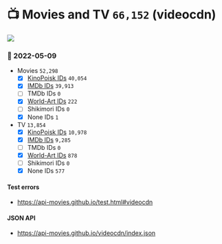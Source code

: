 # :tv: Movies and TV `66,152` (videocdn)

<a href="https://API-Movies.github.io"><img src="https://API-Movies.github.io/banner.png?cache"></a>

### :date: 2022-05-09
- Movies `52,298`
  - [x] <a href="https://API-Movies.github.io/videocdn/movie_kinopoisk_ids.json">KinoPoisk IDs</a> `40,054`
  - [x] <a href="https://API-Movies.github.io/videocdn/movie_imdb_ids.json">IMDb IDs</a> `39,913`
  - [ ] TMDb IDs `0`
  - [x] <a href="https://API-Movies.github.io/videocdn/movie_world_art_ids.json">World-Art IDs</a> `222`
  - [ ] Shikimori IDs `0`
  - [x] None IDs `1`
- TV `13,854`
  - [x] <a href="https://API-Movies.github.io/videocdn/tv_kinopoisk_ids.json">KinoPoisk IDs</a> `10,978`
  - [x] <a href="https://API-Movies.github.io/videocdn/tv_imdb_ids.json">IMDb IDs</a> `9,285`
  - [ ] TMDb IDs `0`
  - [x] <a href="https://API-Movies.github.io/videocdn/tv_world_art_ids.json">World-Art IDs</a> `878`
  - [ ] Shikimori IDs `0`
  - [x] None IDs `577`
#### Test errors
- <a href='https://api-movies.github.io/test.html#videocdn'>https://api-movies.github.io/test.html#videocdn</a>
#### JSON API
- <a href='https://api-movies.github.io/videocdn/index.json'>https://api-movies.github.io/videocdn/index.json</a>
